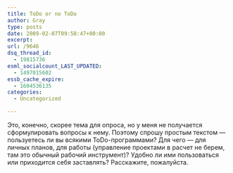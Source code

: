 ```yaml
---
title: ToDo or no ToDo
author: Gray
type: posts
date: 2009-02-07T09:58:47+00:00
excerpt:
url: /9646
dsq_thread_id:
  - 19815736
esml_socialcount_LAST_UPDATED:
  - 1497015602
essb_cache_expire:
  - 1604536135
categories:
  - Uncategorized

---
```








Это, конечно, скорее тема для опроса, но у меня не получается сформулировать вопросы к нему. Поэтому спрошу простым текстом &#8212; пользуетесь ли вы всякими ToDo-программами? Для чего &#8212; для личных планов, для работы (управление проектами в расчет не берем, там это обычный рабочий инструмент)? Удобно ли ими пользоваться или приходится себя заставлять? Расскажите, пожалуйста.